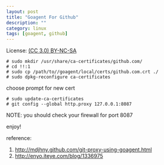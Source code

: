 ```yaml
---
layout: post
title: "Goagent For Github"
description: ""
category: linux
tags: [goagent, github]
---
```


License: [(CC 3.0) BY-NC-SA](http://creativecommons.org/licenses/by-nc-sa/3.0/)

    # sudo mkdir /usr/share/ca-certificates/github.com/
    # cd !!:1
    # sudo cp /path/to//goagent/local/certs/github.com.crt ./
    # sudo dpkg-reconfigure ca-certificates

choose prompt for new cert

    # sudo update-ca-certificates
    # git config --global http.proxy 127.0.0.1:8087

NOTE: you should check your firewall for port 8087

enjoy!

reference:

1. http://mdjhny.github.com/git-proxy-using-goagent.html
1. http://enyo.iteye.com/blog/1336975
